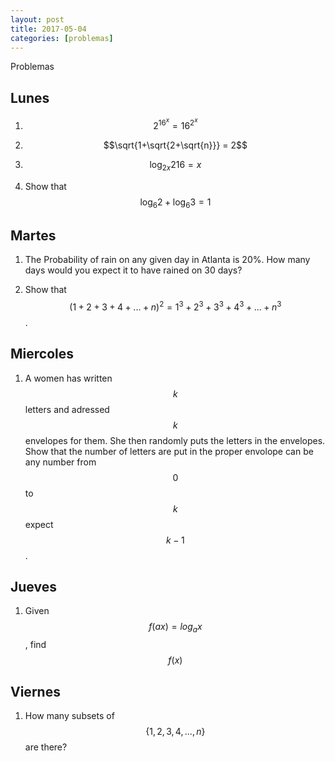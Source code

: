 ```yaml
---
layout: post
title: 2017-05-04
categories: [problemas]
---
```


Problemas 

## Lunes

1. $$2^{16^x} = 16^{2^x}$$

2. $$\sqrt{1+\sqrt{2+\sqrt{n}}} = 2$$

3. $$\log_{2x} 216 = x$$

4. Show that $$\log_6 2 + \log_6 3 = 1$$

## Martes

1. The Probability of rain on any given day in Atlanta is 20%. How many days would you expect it to have rained on 30 days?

2. Show that $$(1 + 2 + 3 + 4 + ... + n )^2 = 1^3 + 2^3 + 3^3 + 4^3 + ... + n^3$$.

## Miercoles

1. A women has written $$k$$ letters and adressed $$k$$ envelopes for them. She then randomly puts the letters in the envelopes. Show that the number of letters are put in the proper envolope can be any number from $$0$$ to $$k$$ expect $$k - 1$$.

## Jueves

1. Given $$f(ax) = log_a x$$,  find $$f(x)$$

## Viernes

1. How many subsets of $$\{1,2,3,4,...,n\}$$ are there?
